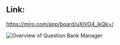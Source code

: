 ## Link:
https://miro.com/app/board/uXjVO4_ikQk=/

![Overview of Question Bank Manager](https://user-images.githubusercontent.com/72755358/167372235-a3223c6e-4613-47b0-af09-3174dfa7ed94.jpg)
